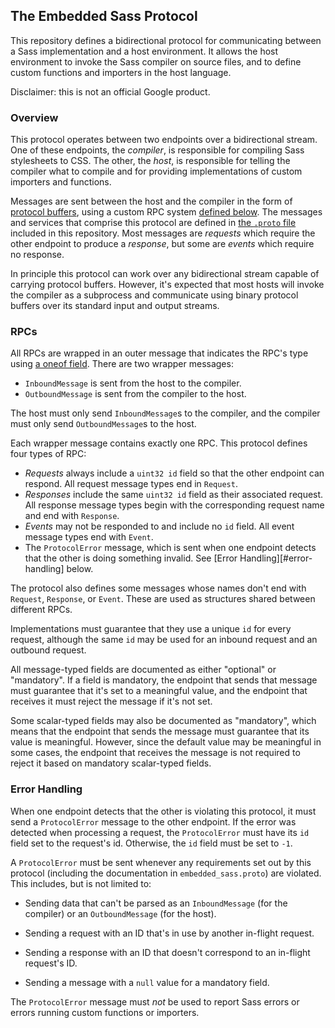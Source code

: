 ## The Embedded Sass Protocol

This repository defines a bidirectional protocol for communicating between a
Sass implementation and a host environment. It allows the host environment to
invoke the Sass compiler on source files, and to define custom functions and
importers in the host language.

Disclaimer: this is not an official Google product.

### Overview

This protocol operates between two endpoints over a bidirectional stream. One of
these endpoints, the *compiler*, is responsible for compiling Sass stylesheets
to CSS. The other, the *host*, is responsible for telling the compiler what to
compile and for providing implementations of custom importers and functions.

Messages are sent between the host and the compiler in the form of [protocol
buffers][], using a custom RPC system [defined below][]. The messages and
services that comprise this protocol are defined in [the `.proto` file][]
included in this repository. Most messages are *requests* which require the
other endpoint to produce a *response*, but some are *events* which require no
response.

[protocol buffers]: https://developers.google.com/protocol-buffers/
[defined below]: #rpcs
[the `.proto` file]: embedded_sass.proto

In principle this protocol can work over any bidirectional stream capable of
carrying protocol buffers. However, it's expected that most hosts will invoke
the compiler as a subprocess and communicate using binary protocol buffers over
its standard input and output streams.

### RPCs

All RPCs are wrapped in an outer message that indicates the RPC's type using [a
oneof field][]. There are two wrapper messages:

[a oneof field]: https://developers.google.com/protocol-buffers/docs/proto3#oneof

* `InboundMessage` is sent from the host to the compiler.
* `OutboundMessage` is sent from the compiler to the host.

The host must only send `InboundMessage`s to the compiler, and the compiler must
only send `OutboundMessage`s to the host.

Each wrapper message contains exactly one RPC. This protocol defines four types
of RPC:

* *Requests* always include a `uint32 id` field so that the other endpoint can
  respond. All request message types end in `Request`.
* *Responses* include the same `uint32 id` field as their associated request.
  All response message types begin with the corresponding request name and end
  with `Response`.
* *Events* may not be responded to and include no `id` field. All event message
  types end with `Event`.
* The `ProtocolError` message, which is sent when one endpoint detects that the
  other is doing something invalid. See [Error Handling][#error-handling] below.

The protocol also defines some messages whose names don't end with `Request`,
`Response`, or `Event`. These are used as structures shared between different
RPCs.

Implementations must guarantee that they use a unique `id` for every request,
although the same `id` may be used for an inbound request and an outbound
request.

All message-typed fields are documented as either "optional" or "mandatory". If
a field is mandatory, the endpoint that sends that message must guarantee that
it's set to a meaningful value, and the endpoint that receives it must reject
the message if it's not set.

Some scalar-typed fields may also be documented as "mandatory", which means that
the endpoint that sends the message must guarantee that its value is meaningful.
However, since the default value may be meaningful in some cases, the endpoint
that receives the message is not required to reject it based on mandatory
scalar-typed fields.

### Error Handling

When one endpoint detects that the other is violating this protocol, it must
send a `ProtocolError` message to the other endpoint. If the error was detected
when processing a request, the `ProtocolError` must have its `id` field set to
the request's id. Otherwise, the `id` field must be set to `-1`.

A `ProtocolError` must be sent whenever any requirements set out by this
protocol (including the documentation in `embedded_sass.proto`) are violated.
This includes, but is not limited to:

* Sending data that can't be parsed as an `InboundMessage` (for the compiler) or
  an `OutboundMessage` (for the host).

* Sending a request with an ID that's in use by another in-flight request.

* Sending a response with an ID that doesn't correspond to an in-flight
  request's ID.

* Sending a message with a `null` value for a mandatory field.

The `ProtocolError` message must *not* be used to report Sass errors or errors
running custom functions or importers.
